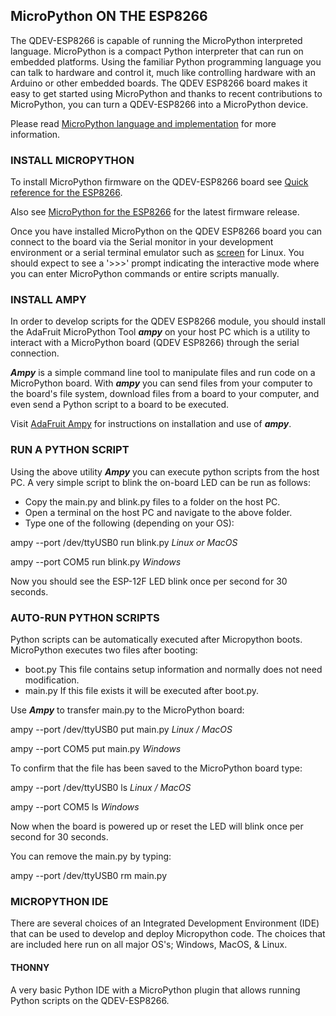 ## MicroPython ON THE ESP8266

The QDEV-ESP8266 is capable of running the MicroPython interpreted language. 
MicroPython is a compact Python interpreter that can run on embedded platforms. Using the familiar Python programming language you can talk to hardware and control it, much like controlling hardware with an Arduino or other embedded boards. The QDEV ESP8266 board makes it easy to get started using MicroPython and thanks to recent contributions to MicroPython, you can turn a QDEV-ESP8266 into a MicroPython device.

Please read [MicroPython language and implementation](https://docs.micropython.org/en/latest/reference/index.html) for more information.

### INSTALL MICROPYTHON 

To install MicroPython firmware on the QDEV-ESP8266 board see [Quick reference for the ESP8266](https://docs.micropython.org/en/latest/esp8266/tutorial/intro.html#intro).

Also see [MicroPython for the ESP8266](http://www.micropython.org/download/?port=esp8266) for the latest firmware release.

Once you have installed MicroPython on the QDEV ESP8266 board you can connect to the board via the Serial monitor in your development environment or a serial terminal emulator such as [screen](https://linuxhint.com/screen-linux/) for Linux. You should expect to see a '>>>' prompt indicating the interactive mode where you can enter MicroPython commands or entire scripts manually.

### INSTALL AMPY
In order to develop scripts for the QDEV ESP8266 module, you should install the AdaFruit MicroPython Tool ***ampy*** on your host PC which is a utility to interact with a MicroPython board (QDEV ESP8266) through the serial connection.

***Ampy*** is a simple command line tool to manipulate files and run code on a MicroPython board. With ***ampy*** you can send files from your computer to the board's file system, download files from a board to your computer, and even send a Python script to a board to be executed.

Visit [AdaFruit Ampy](https://pypi.org/project/adafruit-ampy/) for instructions on installation and use of ***ampy***. 

### RUN A PYTHON SCRIPT
Using the above utility ***Ampy*** you can execute python scripts from the host PC.
A very simple script to blink the on-board LED can be run as follows:
- Copy the main.py and blink.py files to a folder on the host PC. 
- Open a terminal on the host PC and navigate to the above folder.
- Type one of the following (depending on your OS):

ampy --port /dev/ttyUSB0 run blink.py   *Linux or MacOS*

ampy --port COM5 run blink.py   *Windows*

Now you should see the ESP-12F LED blink once per second for 30 seconds.

### AUTO-RUN PYTHON SCRIPTS
Python scripts can be automatically executed after Micropython boots.
MicroPython executes two files after booting:
- boot.py   This file contains setup information and normally does not need modification.
- main.py   If this file exists it will be executed after boot.py.

Use ***Ampy*** to transfer main.py to the MicroPython board:

ampy --port /dev/ttyUSB0 put main.py    *Linux / MacOS*

ampy --port COM5 put main.py    *Windows*

To confirm that the file has been saved to the MicroPython board type:

ampy --port /dev/ttyUSB0 ls   *Linux / MacOS*

ampy --port COM5 ls   *Windows*

Now when the board is powered up or reset the LED will blink once per second for 30 seconds.

You can remove the main.py by typing:

ampy --port /dev/ttyUSB0 rm main.py

### MICROPYTHON IDE
There are several choices of an Integrated Development Environment (IDE) that can be used to develop and deploy Micropython code. The choices that are included here run on all major OS's; Windows, MacOS, & Linux.

#### THONNY
A very basic Python IDE with a MicroPython plugin that allows running Python scripts on the QDEV-ESP8266.



